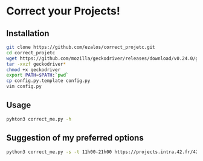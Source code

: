 # Correct your Projects!

## Installation

```sh
git clone https://github.com/ezalos/correct_projetc.git          
cd correct_projetc
wget https://github.com/mozilla/geckodriver/releases/download/v0.24.0/geckodriver-v0.24.0-linux64.tar.gz
tar -xvzf geckodriver*
chmod +x geckodriver
export PATH=$PATH:`pwd`
cp config.py.template config.py
vim config.py
```

## Usage

```sh
pyhton3 correct_me.py -h
```

## Suggestion of my preferred options

```sh
python3 correct_me.py -s -t 11h00-21h00 https://projects.intra.42.fr/42cursus-malloc/ldevelle
```
